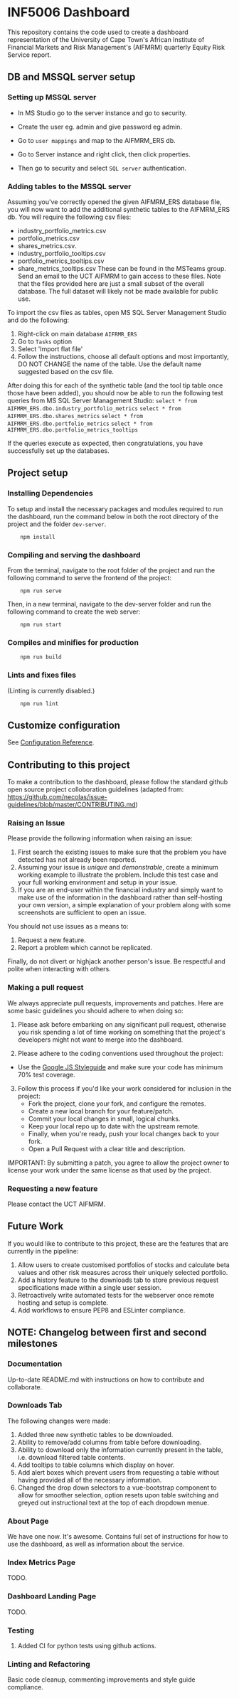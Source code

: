 # INF5006 Dashboard
This repository contains the code used to create a dashboard representation of the University of Cape Town's African Institute of Financial Markets and Risk Management's (AIFMRM) quarterly Equity Risk Service report.

## DB and MSSQL server setup

### Setting up MSSQL server
- In MS Studio go to the server instance and go to security.
- Create the user eg. admin and give password eg admin.
- Go to `user mappings` and map to the AIFMRM_ERS db.

- Go to Server instance and right click, then click properties.
- Then go to security and select `SQL server` authentication.

### Adding tables to the MSSQL server
Assuming you've correctly opened the given AIFMRM_ERS database file, you will now want to add the additional synthetic tables to the AIFMRM_ERS db. You will require the following csv files: 
* industry_portfolio_metrics.csv
* portfolio_metrics.csv
* shares_metrics.csv.
* industry_portfolio_tooltips.csv
* portfolio_metrics_tooltips.csv
* share_metrics_tooltips.csv
These can be found in the MSTeams group. Send an email to the UCT AIFMRM to gain access to these files. Note that the files provided here are just a small subset of the overall database. The full dataset will likely not be made available for public use.

To import the csv files as tables, open MS SQL Server Management Studio and do the following:
1. Right-click on main database `AIFRMR_ERS`
2. Go to `Tasks` option
3. Select 'Import flat file'
4. Follow the instructions, choose all default options and most importantly, DO NOT CHANGE the name of the table. Use the default name suggested based on the csv file.

After doing this for each of the synthetic table (and the tool tip table once those have been added), you should now be able to run the following test queries from MS SQL Server Management Studio:
    ```
    select * from AIFMRM_ERS.dbo.industry_portfolio_metrics
    ```
    ```
    select * from AIFMRM_ERS.dbo.shares_metrics
    ```
    ```
    select * from AIFMRM_ERS.dbo.portfolio_metrics
    ```
    ```
    select * from AIFMRM_ERS.dbo.portfolio_metrics_tooltips
    ```

If the queries execute as expected, then congratulations, you have successfully set up the databases.


## Project setup

### Installing Dependencies
To setup and install the necessary packages and modules required to run the dashboard, run the command below in both the root directory of the project and the folder `dev-server`.
```
    npm install
```

### Compiling and serving the dashboard
From the terminal, navigate to the root folder of the project and run the following command to serve the frontend of the project:
```
    npm run serve
```
Then, in a new terminal, navigate to the dev-server folder and run the following command to create the web server:
```
    npm run start
```

### Compiles and minifies for production
```
    npm run build
```

### Lints and fixes files
(Linting is currently disabled.)
```
    npm run lint
```

## Customize configuration
See [Configuration Reference](https://cli.vuejs.org/config/).


## Contributing to this project
To make a contribution to the dashboard, please follow the standard github open source project colloboration guidelines (adapted from: https://github.com/necolas/issue-guidelines/blob/master/CONTRIBUTING.md)
### Raising an Issue
Please provide the following information when raising an issue:
1. First search the existing issues to make sure that the problem you have detected has not already been reported.
2. Assuming your issue is _unique_ and _demonstrable_, create a minimum working example to illustrate the problem. Include this test case and your full working environment and setup in your issue. 
3. If you are an end-user within the financial industry and simply want to make use of the information in the dashboard rather than self-hosting your own version, a simple explanation of your problem along with some screenshots are sufficient to open an issue.

You should not use issues as a means to:
1. Request a new feature.
2. Report a problem which cannot be replicated.

Finally, do not divert or highjack another person's issue. Be respectful and polite when interacting with others.

### Making a pull request
We always appreciate pull requests, improvements and patches. Here are some basic guidelines you should adhere to when doing so:
1. Please ask before embarking on any significant pull request, otherwise you risk spending a lot of time working on something that the project's developers might not want to merge into the dashboard.

2. Please adhere to the coding conventions used throughout the project: 
* Use the [Google JS Styleguide](https://google.github.io/styleguide/jsguide.html) and make sure your code has minimum 70% test coverage.

3. Follow this process if you'd like your work considered for inclusion in the project:
    * Fork the project, clone your fork, and configure the remotes.
    * Create a new local branch for your feature/patch.
    * Commit your local changes in small, logical chunks.
    * Keep your local repo up to date with the upstream remote.
    * Finally, when you're ready, push your local changes back to your fork.
    * Open a Pull Request with a clear title and description.

IMPORTANT: By submitting a patch, you agree to allow the project owner to license your work under the same license as that used by the project.

### Requesting a new feature
Please contact the UCT AIFMRM.

## Future Work
If you would like to contribute to this project, these are the features that are currently in the pipeline:
1. Allow users to create customised portfolios of stocks and calculate beta values and other risk measures across their uniquely selected portfolio.
2. Add a history feature to the downloads tab to store previous request specifications made within a single user session.
3. Retroactively write automated tests for the webserver once remote hosting and setup is complete.
4. Add workflows to ensure PEP8 and ESLinter compliance.

## NOTE: Changelog between first and second milestones
### Documentation
Up-to-date README.md with instructions on how to contribute and collaborate.

### Downloads Tab
The following changes were made:
1. Added three new synthetic tables to be downloaded.
2. Ability to remove/add columns from table before downloading.
3. Ability to download only the information currently present in the table, i.e. download filtered table contents.
4. Add tooltips to table columns which display on hover.
5. Add alert boxes which prevent users from requesting a table without having provided all of the necessary information.
6. Changed the drop down selectors to a vue-bootstrap component to allow for smoother selection, option resets upon table switching and greyed out instructional text at the top of each dropdown menue.

### About Page
We have one now. It's awesome. Contains full set of instructions for how to use the dashboard, as well as information about the service.

### Index Metrics Page
TODO.

### Dashboard Landing Page
TODO.

### Testing
1. Added CI for python tests using github actions.

### Linting and Refactoring
Basic code cleanup, commenting improvements and style guide compliance.
